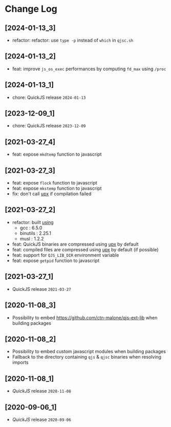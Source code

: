 # Change Log

## [2024-01-13_3]

* refactor: refactor: use `type -p` instead of `which` in `qjsc.sh`

## [2024-01-13_2]

* feat: improve `js_os_exec` performances by computing `fd_max` using `/proc`

## [2024-01-13_1]

* chore: QuickJS release `2024-01-13`

## [2023-12-09_1]

* chore: QuickJS release `2023-12-09`

## [2021-03-27_4]

* feat: expose `mkdtemp` function to javascript

## [2021-03-27_3]

* feat: expose `flock` function to javascript
* feat: expose `mkstemp` function to javascript
* fix: don't call [upx](https://upx.github.io/) if compilation failed

## [2021-03-27_2]

* refactor: built [using](https://github.com/ctn-malone/musl-cross-maker/releases/tag/gcc-6.5.0_binutils-2.25.1_musl-1.2.2)
  * gcc : 6.5.0
  * binutils : 2.25.1
  * musl : 1.2.2
* feat: QuickJS binaries are compressed using [upx](https://upx.github.io/) by default
* feat: compiled files are compressed using [upx](https://upx.github.io/) by default (if possible)
* feat: support for `QJS_LIB_DIR` environment variable
* feat: expose `getpid` function to javascript

## [2021-03-27_1]

* QuickJS release `2021-03-27`

## [2020-11-08_3]

* Possibility to embed https://github.com/ctn-malone/qjs-ext-lib when building packages

## [2020-11-08_2]

* Possibility to embed custom javascript modules when building packages
* Fallback to the directory containing `qjs` & `qjsc` binaries when resolving imports

## [2020-11-08_1]

* *QuickJS* release `2020-11-08`

## [2020-09-06_1]

* *QuickJS* release `2020-09-06`

